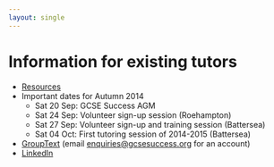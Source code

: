```yaml
---
layout: single
---
```


# Information for existing tutors

- [Resources](resources.html)
- Important dates for Autumn 2014
  - Sat 20 Sep: GCSE Success AGM
  - Sat 24 Sep: Volunteer sign-up session (Roehampton)
  - Sat 27 Sep: Volunteer sign-up and training session (Battersea)
  - Sat 04 Oct: First tutoring session of 2014-2015 (Battersea)
- [GroupText](http://grouptext.gcsesuccess.org/) (email [enquiries@gcsesuccess.org](mailto:enquiries@gcsesuccess.org) for an account)
- [LinkedIn](https://www.linkedin.com/groups/GCSE-Success-4650328)
